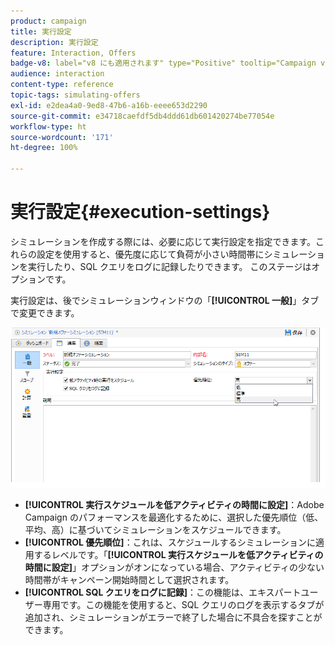 ```yaml
---
product: campaign
title: 実行設定
description: 実行設定
feature: Interaction, Offers
badge-v8: label="v8 にも適用されます" type="Positive" tooltip="Campaign v8 にも適用されます"
audience: interaction
content-type: reference
topic-tags: simulating-offers
exl-id: e2dea4a0-9ed8-47b6-a16b-eeee653d2290
source-git-commit: e34718caefdf5db4ddd61db601420274be77054e
workflow-type: ht
source-wordcount: '171'
ht-degree: 100%

---
```


# 実行設定{#execution-settings}



シミュレーションを作成する際には、必要に応じて実行設定を指定できます。これらの設定を使用すると、優先度に応じて負荷が小さい時間帯にシミュレーションを実行したり、SQL クエリをログに記録したりできます。
このステージはオプションです。

実行設定は、後でシミュレーションウィンドウの「**[!UICONTROL 一般]**」タブで変更できます。

![](assets/offer_simulation_008.png)

* **[!UICONTROL 実行スケジュールを低アクティビティの時間に設定]**：Adobe Campaign のパフォーマンスを最適化するために、選択した優先順位（低、平均、高）に基づいてシミュレーションをスケジュールできます。
* **[!UICONTROL 優先順位]**：これは、スケジュールするシミュレーションに適用するレベルです。「**[!UICONTROL 実行スケジュールを低アクティビティの時間に設定]**」オプションがオンになっている場合、アクティビティの少ない時間帯がキャンペーン開始時間として選択されます。
* **[!UICONTROL SQL クエリをログに記録]**：この機能は、エキスパートユーザー専用です。この機能を使用すると、SQL クエリのログを表示するタブが追加され、シミュレーションがエラーで終了した場合に不具合を探すことができます。
